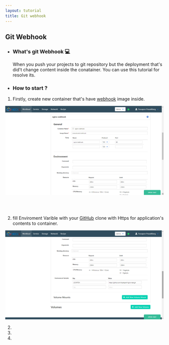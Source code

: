 ```yaml
---
layout: tutorial
title: Git webhook
---
```

## Git Webhook

* ### What's git Webhook 💻

  When you push your projects to git repository but the deployment that's did't change content inside the conatainer. You can use this tutorial for resolve its.  

* ### How to start ?

1. Firstly, create new container that's have [webhook](https://hub.docker.com/r/maxoatzadn/webhook) image inside.

  ![Create images1](/assets/webhook/webhook2.png)

  <br><br> 

 2. fill Enviroment Varible with your [GitHub](https://github.com/) clone with Https for application's contents to container.

  ![Create images1](/assets/webhook/webhook1.png)

  2.

  3.

  4.
